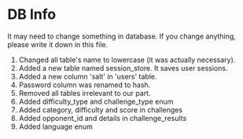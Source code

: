 # DB Info

It may need to change something in database. If you change anything, please write it down in this file.

1. Changed all table's name to lowercase (it was actually necessary).
2. Added a new table named session_store. It saves user sessions.
3. Added a new column 'salt' in 'users' table.
4. Password column was renamed to hash.
5. Removed all tables irrelevant to our part.
6. Added difficulty_type and challenge_type enum
7. Added category, difficulty and score in challenges
7. Added opponent_id and details in challenge_results
8. Added language enum